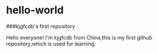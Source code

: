 # hello-world
###kjgfcdb's first repository

Hello everyone!
  I'm kjgfcdb from China,this is my first github repository,which is used for learning.
